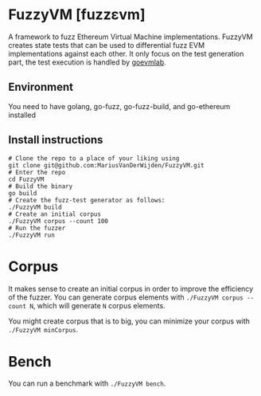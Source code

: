 # FuzzyVM [fuzz​ɛvm]

A framework to fuzz Ethereum Virtual Machine implementations.
FuzzyVM creates state tests that can be used to differential fuzz EVM implementations against each other.
It only focus on the test generation part, the test execution is handled by [goevmlab](https://github.com/holiman/goevmlab).

## Environment
You need to have golang, go-fuzz, go-fuzz-build, and go-ethereum installed

## Install instructions

```shell
# Clone the repo to a place of your liking using
git clone git@github.com:MariusVanDerWijden/FuzzyVM.git
# Enter the repo
cd FuzzyVM
# Build the binary
go build
# Create the fuzz-test generator as follows:
./FuzzyVM build
# Create an initial corpus
./FuzzyVM corpus --count 100  
# Run the fuzzer
./FuzzyVM run
```

# Corpus
It makes sense to create an initial corpus in order to improve the efficiency of the fuzzer.
You can generate corpus elements with `./FuzzyVM corpus --count N`, which will generate `N` corpus elements.

You might create corpus that is to big, you can minimize your corpus with `./FuzzyVM minCorpus`.

# Bench 
You can run a benchmark with `./FuzzyVM bench`. 
